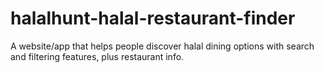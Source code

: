 # halalhunt-halal-restaurant-finder
A website/app that helps people discover halal dining options with search and filtering features, plus restaurant info.
